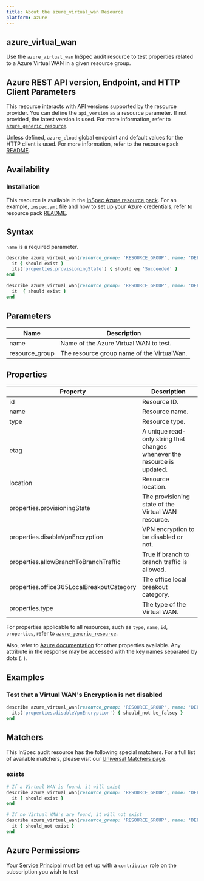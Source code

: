 ```yaml
---
title: About the azure_virtual_wan Resource
platform: azure
---
```


## azure_virtual_wan

Use the `azure_virtual_wan` InSpec audit resource to test properties related to a Azure Virtual WAN in a given resource group.

## Azure REST API version, Endpoint, and HTTP Client Parameters

This resource interacts with API versions supported by the resource provider. You can define the `api_version` as a resource parameter. If not provided, the latest version is used. For more information, refer to [`azure_generic_resource`](azure_generic_resource.md).

Unless defined, `azure_cloud` global endpoint and default values for the HTTP client is used. For more information, refer to the resource pack [README](../../README.md).

## Availability

### Installation

This resource is available in the [InSpec Azure resource pack](https://github.com/inspec/inspec-azure). For an example, `inspec.yml` file and how to set up your Azure credentials, refer to resource pack [README](../../README.md#Service-Principal).

## Syntax

`name` is a required parameter.

```ruby
describe azure_virtual_wan(resource_group: 'RESOURCE_GROUP', name: 'DEFAULT_WAN') do
  it { should exist }
  its('properties.provisioningState') { should eq 'Succeeded' }
end
```

```ruby
describe azure_virtual_wan(resource_group: 'RESOURCE_GROUP', name: 'DEFAULT_WAN') do
  it  { should exist }
end
```

## Parameters

| Name           | Description                                                                      |
|----------------|----------------------------------------------------------------------------------|
| name           | Name of the Azure Virtual WAN to test.                                            |
| resource_group | The resource group name of the VirtualWan.                                       |

## Properties

| Property                      | Description                                                       |
|-------------------------------|-------------------------------------------------------------------|
| id                            | Resource ID.                                                      |
| name                          | Resource name.                                                    |
| type                          | Resource type.                                                    |
| etag                          | A unique read-only string that changes whenever the resource is updated. |
| location                      | Resource location.                                                |
| properties.provisioningState  | The provisioning state of the Virtual WAN resource.               |
| properties.disableVpnEncryption| VPN encryption to be disabled or not.                            |
| properties.allowBranchToBranchTraffic   | True if branch to branch traffic is allowed.            |
| properties.office365LocalBreakoutCategory| The office local breakout category.                    |
| properties.type               | The type of the Virtual WAN.                                      |

For properties applicable to all resources, such as `type`, `name`, `id`, `properties`, refer to [`azure_generic_resource`](azure_generic_resource.md#properties).

Also, refer to [Azure documentation](https://docs.microsoft.com/en-us/rest/api/virtualwan/virtual-wans/get) for other properties available.
Any attribute in the response may be accessed with the key names separated by dots (`.`).

## Examples

### Test that a Virtual WAN's Encryption is not disabled

```ruby
describe azure_virtual_wan(resource_group: 'RESOURCE_GROUP', name: 'DEFAULT_WAN') do
  its('properties.disableVpnEncryption') { should_not be_falsey }
end
```

## Matchers

This InSpec audit resource has the following special matchers. For a full list of available matchers, please visit our [Universal Matchers page](/inspec/matchers/).

### exists

```ruby
# If a Virtual WAN is found, it will exist
describe azure_virtual_wan(resource_group: 'RESOURCE_GROUP', name: 'DEFAULT_WAN') do
  it { should exist }
end

# If no Virtual WAN's are found, it will not exist
describe azure_virtual_wan(resource_group: 'RESOURCE_GROUP', name: 'DEFAULT_WAN') do
  it { should_not exist }
end
```

## Azure Permissions

Your [Service Principal](https://docs.microsoft.com/en-us/azure/azure-resource-manager/resource-group-create-service-principal-portal) must be set up with a `contributor` role on the subscription you wish to test

